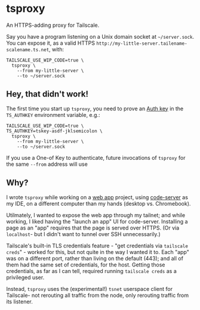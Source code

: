 # tsproxy

An HTTPS-adding proxy for Tailscale.

Say you have a program listening on a Unix domain socket at `~/server.sock`.
You can expose it, as a valid HTTPS `http://my-little-server.tailename-scalename.ts.net`,
with:

```
TAILSCALE_USE_WIP_CODE=true \
  tsproxy \
    --from my-little-server \
    --to ~/server.sock
```

## Hey, that didn't work!

The first time you start up `tsproxy`, you need to prove an [Auth
key](https://tailscale.com/kb/1085/auth-keys/) in the `TS_AUTHKEY` environment
variable, e.g.:

```
TAILSCALE_USE_WIP_CODE=true \
TS_AUTHKEY=tskey-asdf-jklsemicolon \
  tsproxy \
    --from my-little-server \
    --to ~/server.sock
```

If you use a One-of Key to authenticate, future invocations of `tsproxy` for the
same `--from` address will use 

## Why?

I wrote `tsproxy` while working on a [web app] project, using [code-server] as
my IDE, on a different computer than my hands (desktop vs. Chromebook).

[code-server]: https://github.com/coder/code-server
[web app]: https://developer.mozilla.org/en-US/docs/Web/Progressive_web_apps

Utilmately, I wanted to expose the web app through my tailnet; and while
working, I liked having the "launch an app" UI for code-server. Installing a
page as an "app" requires that the page is served over HTTPS. (Or via `localhost`-
but I didn't want to tunnel over SSH unnecessarily.)

Tailscale's built-in TLS credentials feature - "get credentials via `tailscale
creds`" - worked for this, but not quite in the way I wanted it to. Each "app"
was on a different port, rather than living on the default (443); and all of
them had the same set of credentials, for the host. Getting those
credentials, as far as I can tell, required running `tailscale creds` as a
privileged user.

Instead, `tsproxy` uses the (experimental!) `tsnet` userspace client for
Tailscale- not rerouting all traffic from the node, only rerouting traffic from
its listener.
